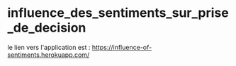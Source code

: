 # influence_des_sentiments_sur_prise_de_decision

le lien vers l'application est : https://influence-of-sentiments.herokuapp.com/
